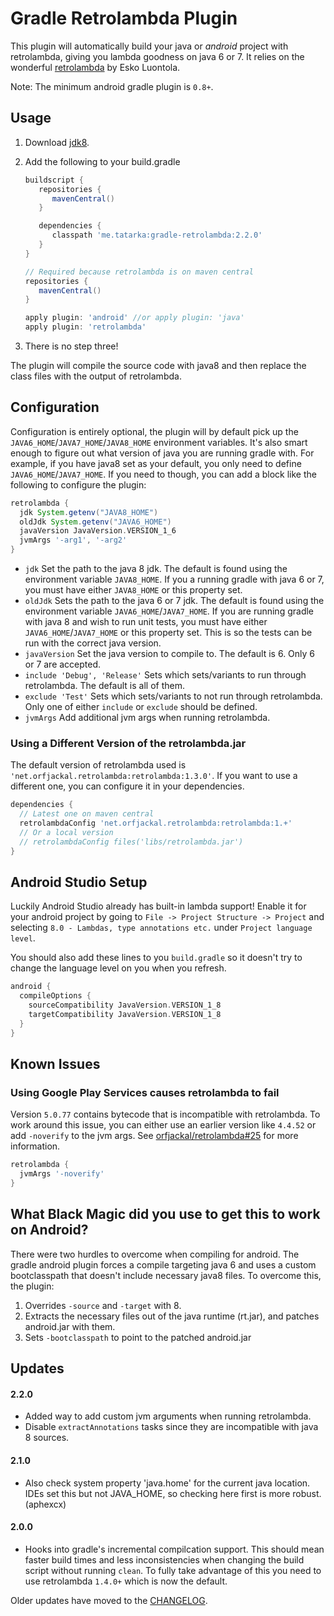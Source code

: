 Gradle Retrolambda Plugin
========================

This plugin will automatically build your java or *android* project with
retrolambda, giving you lambda goodness on java 6 or 7. It relies on the
wonderful [retrolambda](https://github.com/orfjackal/retrolambda) by Esko
Luontola.

Note: The minimum android gradle plugin is `0.8+`.

Usage
----

1. Download [jdk8](http://www.oracle.com/technetwork/java/javase/downloads/jdk8-downloads-2133151.html).

2. Add the following to your build.gradle

   ```groovy
   buildscript {
      repositories {
         mavenCentral()
      }

      dependencies {
         classpath 'me.tatarka:gradle-retrolambda:2.2.0'
      }
   }

   // Required because retrolambda is on maven central
   repositories {
      mavenCentral()
   }

   apply plugin: 'android' //or apply plugin: 'java'
   apply plugin: 'retrolambda'
   ```
3. There is no step three!

The plugin will compile the source code with java8 and then replace the class
files with the output of retrolambda.

Configuration
-------------

Configuration is entirely optional, the plugin will by default pick up the
`JAVA6_HOME`/`JAVA7_HOME`/`JAVA8_HOME` environment variables. It's also smart
enough to figure out what version of java you are running gradle with. For
example, if you have java8 set as your default, you only need to define
`JAVA6_HOME`/`JAVA7_HOME`. If you need to though, you can add a block like the
following to configure the plugin:

```groovy
retrolambda {
  jdk System.getenv("JAVA8_HOME")
  oldJdk System.getenv("JAVA6_HOME")
  javaVersion JavaVersion.VERSION_1_6
  jvmArgs '-arg1', '-arg2'
}
```

- `jdk` Set the path to the java 8 jdk. The default is found using the
  environment variable `JAVA8_HOME`. If you a running gradle with java 6 or 7,
  you must have either `JAVA8_HOME` or this property set.
- `oldJdk` Sets the path to the java 6 or 7 jdk. The default is found using the
  environment variable `JAVA6_HOME`/`JAVA7_HOME`. If you are running gradle with
  java 8 and wish to run unit tests, you must have either
  `JAVA6_HOME`/`JAVA7_HOME` or this property set. This is so the tests can be
  run with the correct java version.
- `javaVersion` Set the java version to compile to. The default is 6. Only 6 or
  7 are accepted.
- `include 'Debug', 'Release'` Sets which sets/variants to run through
  retrolambda. The default is all of them.
- `exclude 'Test'` Sets which sets/variants to not run through retrolambda. Only
  one of either `include` or `exclude` should be defined.
- `jvmArgs` Add additional jvm args when running retrolambda.

### Using a Different Version of the retrolambda.jar

The default version of retrolambda used is
`'net.orfjackal.retrolambda:retrolambda:1.3.0'`. If you want to use a different
one, you can configure it in your dependencies.

```groovy
dependencies {
  // Latest one on maven central
  retrolambdaConfig 'net.orfjackal.retrolambda:retrolambda:1.+'
  // Or a local version
  // retrolambdaConfig files('libs/retrolambda.jar')
}
```

Android Studio Setup
--------------------
Luckily Android Studio already has built-in lambda support! Enable it for your
android project by going to `File -> Project Structure -> Project` and selecting
`8.0 - Lambdas, type annotations etc.` under `Project language level`.

You should also add these lines to you `build.gradle` so it doesn't try to change
the language level on you when you refresh.

```groovy
android {
  compileOptions {
    sourceCompatibility JavaVersion.VERSION_1_8
    targetCompatibility JavaVersion.VERSION_1_8
  }
}
```

Known Issues
---------------
### Using Google Play Services causes retrolambda to fail
Version `5.0.77` contains bytecode that is incompatible with retrolambda. To work around this issue,
you can either use an earlier version like `4.4.52` or add `-noverify` to the jvm args. See 
[orfjackal/retrolambda#25](https://github.com/orfjackal/retrolambda/issues/25) for more information.

```groovy
retrolambda {
  jvmArgs '-noverify'
}
```

What Black Magic did you use to get this to work on Android?
------------------------------------------------------------

There were two hurdles to overcome when compiling for android. The gradle
android plugin forces a compile targeting java 6 and uses a custom
bootclasspath that doesn't include necessary java8 files. To overcome this, the
plugin:

1. Overrides `-source` and `-target` with 8.
2. Extracts the necessary files out of the java runtime (rt.jar), and patches
android.jar with them.
3. Sets `-bootclasspath` to point to the patched android.jar

Updates
-------

#### 2.2.0

- Added way to add custom jvm arguments when running retrolambda.
- Disable `extractAnnotations` tasks since they are incompatible with java 8 sources.

#### 2.1.0

- Also check system property 'java.home' for the current java location. IDEs set this but not
JAVA_HOME, so checking here first is more robust. (aphexcx)

#### 2.0.0
- Hooks into gradle's incremental compilcation support. This should mean faster build times and less
  inconsistencies when changing the build script without running `clean`. To fully take advantage of
  this you need to use retrolambda `1.4.0+` which is now the default.

Older updates have moved to the [CHANGELOG](https://github.com/evant/gradle-retrolambda/blob/master/CHANGELOG.md).
